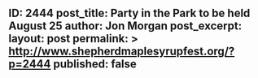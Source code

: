 ---
---
ID: 2444
post_title: Party in the Park to be held August 25
author: Jon Morgan
post_excerpt:
layout: post
permalink: >
  http://www.shepherdmaplesyrupfest.org/?p=2444
published: false
---